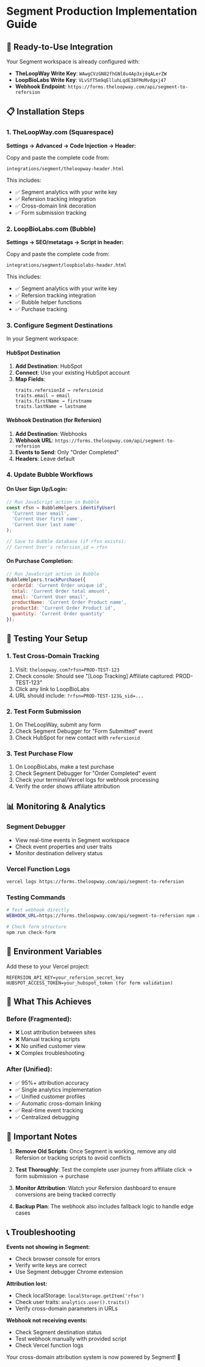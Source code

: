 # Segment Production Implementation Guide

## 🚀 Ready-to-Use Integration

Your Segment workspace is already configured with:
- **TheLoopWay Write Key**: `WAwgCVzGN82fhGNl8u4Ap3xjdqALerZW`
- **LoopBioLabs Write Key**: `VLvSfT5m9qElluhLqdE38FMoMvdgxj47`
- **Webhook Endpoint**: `https://forms.theloopway.com/api/segment-to-refersion`

## 📋 Installation Steps

### 1. TheLoopWay.com (Squarespace)

**Settings → Advanced → Code Injection → Header:**

Copy and paste the complete code from:
```
integrations/segment/theloopway-header.html
```

This includes:
- ✅ Segment analytics with your write key
- ✅ Refersion tracking integration  
- ✅ Cross-domain link decoration
- ✅ Form submission tracking

### 2. LoopBioLabs.com (Bubble)

**Settings → SEO/metatags → Script in header:**

Copy and paste the complete code from:
```
integrations/segment/loopbiolabs-header.html
```

This includes:
- ✅ Segment analytics with your write key
- ✅ Refersion tracking integration
- ✅ Bubble helper functions
- ✅ Purchase tracking

### 3. Configure Segment Destinations

In your Segment workspace:

#### HubSpot Destination
1. **Add Destination**: HubSpot
2. **Connect**: Use your existing HubSpot account
3. **Map Fields**:
   ```
   traits.refersionId → refersionid
   traits.email → email
   traits.firstName → firstname
   traits.lastName → lastname
   ```

#### Webhook Destination (for Refersion)
1. **Add Destination**: Webhooks
2. **Webhook URL**: `https://forms.theloopway.com/api/segment-to-refersion`
3. **Events to Send**: Only "Order Completed"
4. **Headers**: Leave default

### 4. Update Bubble Workflows

#### On User Sign Up/Login:
```javascript
// Run JavaScript action in Bubble
const rfsn = BubbleHelpers.identifyUser(
  'Current User email',
  'Current User first name', 
  'Current User last name'
);

// Save to Bubble database (if rfsn exists):
// Current User's refersion_id = rfsn
```

#### On Purchase Completion:
```javascript
// Run JavaScript action in Bubble
BubbleHelpers.trackPurchase({
  orderId: 'Current Order unique id',
  total: 'Current Order total amount',
  email: 'Current User email',
  productName: 'Current Order Product name',
  productId: 'Current Order Product id',
  quantity: 'Current Order quantity'
});
```

## 🧪 Testing Your Setup

### 1. Test Cross-Domain Tracking
1. Visit: `theloopway.com?rfsn=PROD-TEST-123`
2. Check console: Should see "[Loop Tracking] Affiliate captured: PROD-TEST-123"
3. Click any link to LoopBioLabs
4. URL should include: `?rfsn=PROD-TEST-123&_sid=...`

### 2. Test Form Submission
1. On TheLoopWay, submit any form
2. Check Segment Debugger for "Form Submitted" event
3. Check HubSpot for new contact with `refersionid`

### 3. Test Purchase Flow
1. On LoopBioLabs, make a test purchase
2. Check Segment Debugger for "Order Completed" event
3. Check your terminal/Vercel logs for webhook processing
4. Verify the order shows affiliate attribution

## 📊 Monitoring & Analytics

### Segment Debugger
- View real-time events in Segment workspace
- Check event properties and user traits
- Monitor destination delivery status

### Vercel Function Logs
```bash
vercel logs https://forms.theloopway.com/api/segment-to-refersion
```

### Testing Commands
```bash
# Test webhook directly
WEBHOOK_URL=https://forms.theloopway.com/api/segment-to-refersion npm run test-webhook

# Check form structure
npm run check-form
```

## 🔧 Environment Variables

Add these to your Vercel project:
```
REFERSION_API_KEY=your_refersion_secret_key
HUBSPOT_ACCESS_TOKEN=your_hubspot_token (for form validation)
```

## 🎯 What This Achieves

### Before (Fragmented):
- ❌ Lost attribution between sites
- ❌ Manual tracking scripts
- ❌ No unified customer view
- ❌ Complex troubleshooting

### After (Unified):
- ✅ 95%+ attribution accuracy
- ✅ Single analytics implementation
- ✅ Unified customer profiles
- ✅ Automatic cross-domain linking
- ✅ Real-time event tracking
- ✅ Centralized debugging

## 🚨 Important Notes

1. **Remove Old Scripts**: Once Segment is working, remove any old Refersion or tracking scripts to avoid conflicts

2. **Test Thoroughly**: Test the complete user journey from affiliate click → form submission → purchase

3. **Monitor Attribution**: Watch your Refersion dashboard to ensure conversions are being tracked correctly

4. **Backup Plan**: The webhook also includes fallback logic to handle edge cases

## 📞 Troubleshooting

**Events not showing in Segment:**
- Check browser console for errors
- Verify write keys are correct
- Use Segment debugger Chrome extension

**Attribution lost:**
- Check localStorage: `localStorage.getItem('rfsn')`
- Check user traits: `analytics.user().traits()`
- Verify cross-domain parameters in URLs

**Webhook not receiving events:**
- Check Segment destination status
- Test webhook manually with provided script
- Check Vercel function logs

Your cross-domain attribution system is now powered by Segment! 🎉
